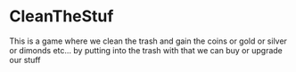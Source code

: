 # CleanTheStuf
This is a game where we clean the trash and gain the coins or gold or silver or dimonds etc... by putting into the trash with that we can buy or upgrade our stuff 
